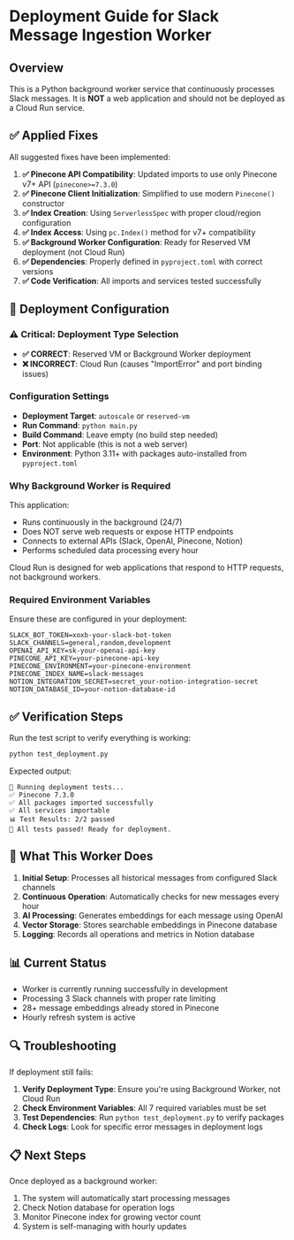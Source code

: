 # Deployment Guide for Slack Message Ingestion Worker

## Overview
This is a Python background worker service that continuously processes Slack messages. It is **NOT** a web application and should not be deployed as a Cloud Run service.

## ✅ Applied Fixes

All suggested fixes have been implemented:

1. **✅ Pinecone API Compatibility**: Updated imports to use only Pinecone v7+ API (`pinecone>=7.3.0`)
2. **✅ Pinecone Client Initialization**: Simplified to use modern `Pinecone()` constructor 
3. **✅ Index Creation**: Using `ServerlessSpec` with proper cloud/region configuration
4. **✅ Index Access**: Using `pc.Index()` method for v7+ compatibility
5. **✅ Background Worker Configuration**: Ready for Reserved VM deployment (not Cloud Run)
6. **✅ Dependencies**: Properly defined in `pyproject.toml` with correct versions
7. **✅ Code Verification**: All imports and services tested successfully

## 🔧 Deployment Configuration

### ⚠️ Critical: Deployment Type Selection
- **✅ CORRECT**: Reserved VM or Background Worker deployment
- **❌ INCORRECT**: Cloud Run (causes "ImportError" and port binding issues)

### Configuration Settings
- **Deployment Target**: `autoscale` or `reserved-vm` 
- **Run Command**: `python main.py`
- **Build Command**: Leave empty (no build step needed)
- **Port**: Not applicable (this is not a web server)
- **Environment**: Python 3.11+ with packages auto-installed from `pyproject.toml`

### Why Background Worker is Required
This application:
- Runs continuously in the background (24/7)
- Does NOT serve web requests or expose HTTP endpoints
- Connects to external APIs (Slack, OpenAI, Pinecone, Notion)
- Performs scheduled data processing every hour

Cloud Run is designed for web applications that respond to HTTP requests, not background workers.

### Required Environment Variables
Ensure these are configured in your deployment:

```
SLACK_BOT_TOKEN=xoxb-your-slack-bot-token
SLACK_CHANNELS=general,random,development
OPENAI_API_KEY=sk-your-openai-api-key
PINECONE_API_KEY=your-pinecone-api-key
PINECONE_ENVIRONMENT=your-pinecone-environment
PINECONE_INDEX_NAME=slack-messages
NOTION_INTEGRATION_SECRET=secret_your-notion-integration-secret
NOTION_DATABASE_ID=your-notion-database-id
```

## ✅ Verification Steps

Run the test script to verify everything is working:

```bash
python test_deployment.py
```

Expected output:
```
🧪 Running deployment tests...
✅ Pinecone 7.3.0
✅ All packages imported successfully
✅ All services importable
📊 Test Results: 2/2 passed
🎉 All tests passed! Ready for deployment.
```

## 🚀 What This Worker Does

1. **Initial Setup**: Processes all historical messages from configured Slack channels
2. **Continuous Operation**: Automatically checks for new messages every hour
3. **AI Processing**: Generates embeddings for each message using OpenAI
4. **Vector Storage**: Stores searchable embeddings in Pinecone database
5. **Logging**: Records all operations and metrics in Notion database

## 📊 Current Status

- Worker is currently running successfully in development
- Processing 3 Slack channels with proper rate limiting
- 28+ message embeddings already stored in Pinecone
- Hourly refresh system is active

## 🔍 Troubleshooting

If deployment still fails:

1. **Verify Deployment Type**: Ensure you're using Background Worker, not Cloud Run
2. **Check Environment Variables**: All 7 required variables must be set
3. **Test Dependencies**: Run `python test_deployment.py` to verify packages
4. **Check Logs**: Look for specific error messages in deployment logs

## 📋 Next Steps

Once deployed as a background worker:
1. The system will automatically start processing messages
2. Check Notion database for operation logs
3. Monitor Pinecone index for growing vector count
4. System is self-managing with hourly updates